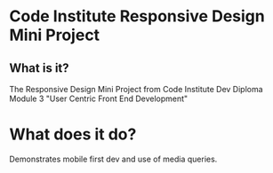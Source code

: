 # Code Institute Responsive Design Mini Project

## What is it?

The Responsive Design Mini Project from Code Institute Dev Diploma Module 3 "User Centric Front End Development"

# What does it do?

Demonstrates mobile first dev and use of media queries.